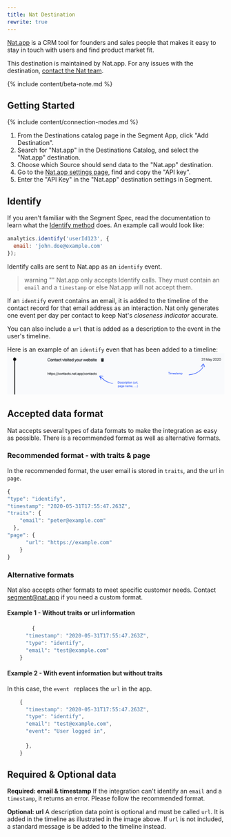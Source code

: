 ```yaml
---
title: Nat Destination
rewrite: true
---
```


[Nat.app](https://nat.app?utm_source=segmentio&utm_medium=docs&utm_campaign=partners) is a CRM tool for founders and sales people that makes it easy to stay in touch with users and find product market fit.

This destination is maintained by Nat.app. For any issues with the destination, [contact the Nat team](mailto:segment@nat.app).

{% include content/beta-note.md %}

## Getting Started

{% include content/connection-modes.md %}

1. From the Destinations catalog page in the Segment App, click "Add Destination".
2. Search for "Nat.app" in the Destinations Catalog, and select the "Nat.app" destination.
3. Choose which Source should send data to the "Nat.app" destination.
4. Go to the [Nat.app settings page](https://contacts.nat.app/settings), find and copy the "API key".
5. Enter the "API Key" in the "Nat.app" destination settings in Segment.

## Identify

If you aren't familiar with the Segment Spec, read the documentation to learn what the [Identify method](https://segment.com/docs/connections/spec/identify/) does. An example call would look like:

```js
analytics.identify('userId123', {
  email: 'john.doe@example.com'
});
```

Identify calls are sent to Nat.app as an `identify` event.

> warning ""
> Nat.app only accepts Identify calls. They must contain an `email` and a `timestamp` or else Nat.app will not accept them.

If an `identify` event contains an email, it is added to the timeline of the contact record for that email address as an interaction. Nat only generates one event per day per contact to keep Nat's *closeness indicator* accurate.

You can also include a `url` that is added as a description to the event in the user's timeline.

Here is an example of an `identify` even that has been added to a timeline:
![nat timeline](images/natTimeline.png)

## Accepted data format

Nat accepts several types of data formats to make the integration as easy as possible. There is a recommended format as well as alternative formats.

### Recommended format - with traits & page

In the recommended format, the user email is stored in `traits`, and the url in `page`.

```js
{
"type": "identify",
"timestamp": "2020-05-31T17:55:47.263Z",
"traits": {
    "email": "peter@example.com"
  },
"page": {
      "url": "https://example.com"
    }
}
```

### Alternative formats

Nat also accepts other formats to meet specific customer needs. Contact [segment@nat.app](mailto:segment@nat.app) if you need a custom format.

#### Example 1 - Without traits or url information

```js
        {
      "timestamp": "2020-05-31T17:55:47.263Z",
      "type": "identify",
      "email": "test@example.com"
    }
```

#### Example 2 - With event information but without traits

In this case, the `event ` replaces the `url` in the app.

```js
    {
      "timestamp": "2020-05-31T17:55:47.263Z",
      "type": "identify",
      "email": "test@example.com",
      "event": "User logged in",

      },
    }
```


## Required & Optional data

**Required: email & timestamp**
If the integration can't identify an `email` and a `timestamp`, it returns an error. Please follow the recommended format.

**Optional: url**
A description data point is optional and must be called `url`. It is added in the timeline as illustrated in the image above. If `url` is not included, a standard message is be added to the timeline instead.
